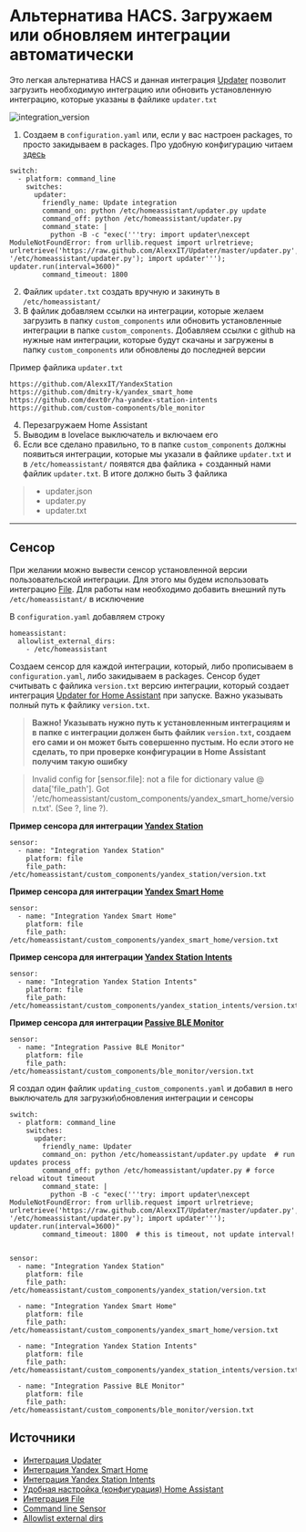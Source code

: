 # Альтернатива HACS. Загружаем или обновляем интеграции автоматически

Это легкая альтернатива HACS и данная интеграция [Updater](https://github.com/AlexxIT/Updater) позволит загрузить необходимую интеграцию или обновить установленную интеграцию, которые указаны в файлике `updater.txt`

![integration_version](https://user-images.githubusercontent.com/64090632/143305565-a21a6014-67c3-4a4a-9b3c-d9eb6f8470b4.JPG)


1) Создаем в `configuration.yaml` или, если у вас настроен packages, то просто закидываем в packages. Про удобную конфигурацию читаем [здесь](https://sprut.ai/client/blog/3180)

```
switch:
  - platform: command_line
    switches:
      updater:
        friendly_name: Update integration
        command_on: python /etc/homeassistant/updater.py update
        command_off: python /etc/homeassistant/updater.py
        command_state: |
          python -B -c "exec('''try: import updater\nexcept ModuleNotFoundError: from urllib.request import urlretrieve; urlretrieve('https://raw.github.com/AlexxIT/Updater/master/updater.py', '/etc/homeassistant/updater.py'); import updater'''); updater.run(interval=3600)"
        command_timeout: 1800
```

2) Файлик `updater.txt` создать вручную и закинуть в `/etc/homeassistant/`
3) В файлик добавляем ссылки на интеграции, которые желаем загрузить в папку `custom_components` или обновить установленные интеграции в папке `custom_components`. Добавляем ссылки с github на нужные нам интеграции, которые будут скачаны и загружены в папку `custom_components` или обновлены до последней версии

Пример файлика `updater.txt`
```
https://github.com/AlexxIT/YandexStation
https://github.com/dmitry-k/yandex_smart_home
https://github.com/dext0r/ha-yandex-station-intents
https://github.com/custom-components/ble_monitor
```

4) Перезагружаем Home Assistant
5) Выводим в lovelace выключатель и включаем его
6) Если все сделано правильно, то в папке `custom_components` должны появиться интеграции, которые мы указали в файлике `updater.txt` и в `/etc/homeassistant/` появятся два файлика + созданный нами файлик `updater.txt`. В итоге должно быть 3 файлика
> * updater.json
> * updater.py
> * updater.txt

***


## Сенсор

При желании можно вывести сенсор установленной версии пользовательской интеграции. Для этого мы будем использовать интеграцию [File](https://www.home-assistant.io/integrations/file/). Для работы нам необходимо добавить внешний путь `/etc/homeassistant/` в исключение

В `configuration.yaml` добавляем строку
```
homeassistant:
  allowlist_external_dirs:
    - /etc/homeassistant
```

Cоздаем сенсор для каждой интеграции, который, либо прописываем в `configuration.yaml`, либо закидываем в packages. Сенсор будет считывать с файлика `version.txt` версию интеграции, который создает интеграция [Updater for Home Assistant](https://github.com/AlexxIT/Updater) при запуске. Важно указывать полный путь к файлику `version.txt`.

> **Важно! Указывать нужно путь к установленным интеграциям и в папке с интеграции должен быть файлик `version.txt`, создаем его сами и он может быть совершенно пустым. Но если этого не сделать, то при проверке конфигурации в Home Assistant получим такую ошибку**

> Invalid config for [sensor.file]: not a file for dictionary value @ data['file_path']. Got '/etc/homeassistant/custom_components/yandex_smart_home/version.txt'. (See ?, line ?).


**Пример сенсора для интеграции [Yandex Station](https://github.com/AlexxIT/YandexStation)**
```
sensor:
  - name: "Integration Yandex Station" 
    platform: file
    file_path: /etc/homeassistant/custom_components/yandex_station/version.txt
```

**Пример сенсора для интеграции [Yandex Smart Home](https://github.com/dmitry-k/yandex_smart_home)**
```
sensor:
  - name: "Integration Yandex Smart Home"
    platform: file
    file_path: /etc/homeassistant/custom_components/yandex_smart_home/version.txt
```

**Пример сенсора для интеграции [Yandex Station Intents](https://github.com/dext0r/ha-yandex-station-intents)**
```
sensor:
  - name: "Integration Yandex Station Intents"
    platform: file
    file_path: /etc/homeassistant/custom_components/yandex_station_intents/version.txt
```

**Пример сенсора для интеграции [Passive BLE Monitor](https://github.com/custom-components/ble_monitor)**
```
sensor:
  - name: "Integration Passive BLE Monitor"
    platform: file
    file_path: /etc/homeassistant/custom_components/ble_monitor/version.txt
```

Я создал один файлик `updating_custom_components.yaml` и добавил в него выключатель для загрузки\обновления интеграции и сенсоры
```
switch:
  - platform: command_line
    switches:
      updater:
        friendly_name: Updater
        command_on: python /etc/homeassistant/updater.py update  # run updates process
        command_off: python /etc/homeassistant/updater.py # force reload witout timeout
        command_state: |
          python -B -c "exec('''try: import updater\nexcept ModuleNotFoundError: from urllib.request import urlretrieve; urlretrieve('https://raw.github.com/AlexxIT/Updater/master/updater.py', '/etc/homeassistant/updater.py'); import updater'''); updater.run(interval=3600)"
        command_timeout: 1800  # this is timeout, not update interval!


sensor:
  - name: "Integration Yandex Station" 
    platform: file
    file_path: /etc/homeassistant/custom_components/yandex_station/version.txt

  - name: "Integration Yandex Smart Home"
    platform: file
    file_path: /etc/homeassistant/custom_components/yandex_smart_home/version.txt

  - name: "Integration Yandex Station Intents"
    platform: file
    file_path: /etc/homeassistant/custom_components/yandex_station_intents/version.txt

  - name: "Integration Passive BLE Monitor"
    platform: file
    file_path: /etc/homeassistant/custom_components/ble_monitor/version.txt

```

## Источники
* [Интеграция Updater](https://github.com/AlexxIT/Updater)
* [Интеграция Yandex Smart Home](https://github.com/dmitry-k/yandex_smart_home)
* [Интеграция Yandex Station Intents](https://github.com/dext0r/ha-yandex-station-intents)
* [Удобная настройка (конфигурация) Home Assistant](https://sprut.ai/client/blog/3180)
* [Интеграция File](https://www.home-assistant.io/integrations/file/)
* [Command line Sensor](https://www.home-assistant.io/integrations/sensor.command_line/#usage-of-json-attributes-in-command-output)
* [Allowlist external dirs](https://www.home-assistant.io/docs/configuration/basic/#allowlist_external_urls)
